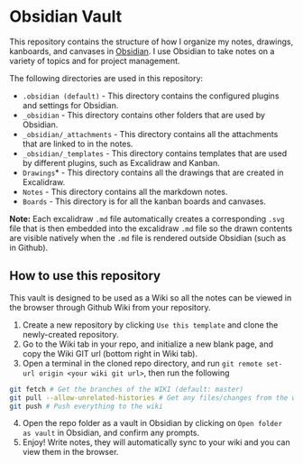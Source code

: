 # Obsidian Vault

This repository contains the structure of how I organize my notes, drawings, kanboards, and canvases in [Obsidian](https://obsidian.md/). I use Obsidian to take notes on a variety of topics and for project management.

The following directories are used in this repository:

  * `.obsidian (default)` - This directory contains the configured plugins and settings for Obsidian.
  * `_obsidian` - This directory contains other folders that are used by Obsidian.
  * `_obsidian/_attachments` - This directory contains all the attachments that are linked to in the notes.
  * `_obsidian/_templates` - This directory contains templates that are used by different plugins, such as Excalidraw and Kanban.
  * `Drawings`* - This directory contains all the drawings that are created in Excalidraw.
  * `Notes` - This directory contains all the markdown notes.
  * `Boards` - This directory is for all the kanban boards and canvases.

**Note:** Each excalidraw `.md` file automatically creates a corresponding `.svg` file that is then embedded into the excalidraw `.md` file so the drawn contents are visible natively when the `.md` file is rendered outside Obsidian (such as in Github). 

## How to use this repository
This vault is designed to be used as a Wiki so all the notes can be viewed in the browser through Github Wiki from your repository.

1. Create a new repository by clicking `Use this template` and clone the newly-created repository.
2. Go to the Wiki tab in your repo, and initialize a new blank page, and copy the Wiki GIT url (bottom right in Wiki tab).
3. Open a terminal in the cloned repo directory, and run `git remote set-url origin <your wiki git url>`, then run the following 
```bash
git fetch # Get the branches of the WIKI (default: master)
git pull --allow-unrelated-histories # Get any files/changes from the wiki
git push # Push everything to the wiki
```
4. Open the repo folder as a vault in Obsidian by clicking on `Open folder as vault` in Obsidian, and confirm any prompts.
5. Enjoy! Write notes, they will automatically sync to your wiki and you can view them in the browser.
